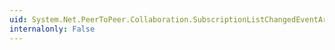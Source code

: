 ```yaml
---
uid: System.Net.PeerToPeer.Collaboration.SubscriptionListChangedEventArgs
internalonly: False
---
```

